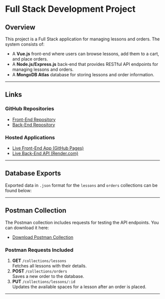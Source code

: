 # **Full Stack Development Project**

## **Overview**
This project is a Full Stack application for managing lessons and orders. The system consists of:
- A **Vue.js** front-end where users can browse lessons, add them to a cart, and place orders.
- A **Node.js/Express.js** back-end that provides RESTful API endpoints for managing lessons and orders.
- A **MongoDB Atlas** database for storing lessons and order information.

---

## **Links**

### **GitHub Repositories**
- [Front-End Repository](https://github.com/Dearie-de-cybek/Fullstack-CW.git)
- [Back-End Repository](https://github.com/Dearie-de-cybek/FullStack-CW-Backend.git)

### **Hosted Applications**
- [Live Front-End App (GitHub Pages)](https://dearie-de-cybek.github.io/Fullstack-CW/)
- [Live Back-End API (Render.com)](https://fullstack-cw-backend.onrender.com/)

---

## **Database Exports**
Exported data in `.json` format for the `lessons` and `orders` collections can be found below:

---

## **Postman Collection**
The Postman collection includes requests for testing the API endpoints. You can download it here:
- [Download Postman Collection](https://documenter.getpostman.com/view/24466122/2sAYBYgAZk)

### **Postman Requests Included**
1. **GET** `/collections/lessons`  
   Fetches all lessons with their details.
2. **POST** `/collections/orders`  
   Saves a new order to the database.
3. **PUT** `/collections/lessons/:id`  
   Updates the available spaces for a lesson after an order is placed.

---

